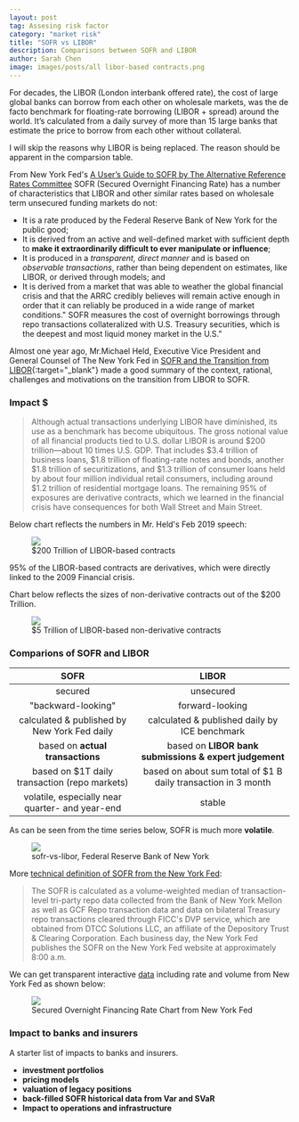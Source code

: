 ```yaml
---
layout: post
tag: Assesing risk factor
category: "market risk"
title: "SOFR vs LIBOR"
description: Comparisons between SOFR and LIBOR
author: Sarah Chen
image: images/posts/all libor-based contracts.png
---
```


For decades, the LIBOR (London interbank offered rate), the cost of large global banks can borrow from each other on wholesale markets, was the de facto benchmark for floating-rate borrowing (LIBOR + spread) around the world.  It’s calculated from a daily survey of more than 15 large banks that estimate the price to borrow from each other without collateral.

I will skip the reasons why LIBOR is being replaced. The reason should be apparent in the comparsion table.  

From New York Fed's [A User’s Guide to SOFR by The Alternative Reference Rates Committee](https://www.newyorkfed.org/medialibrary/Microsites/arrc/files/2019/Users_Guide_to_SOFR.pdf)
SOFR (Secured Overnight Financing Rate) has a number of characteristics that LIBOR and other similar rates based on wholesale term unsecured funding markets do not:   
- It is a rate produced by the Federal Reserve Bank of New York for the public good;  
- It is derived from an active and well-defined market with sufficient depth to **make it extraordinarily difficult to ever manipulate or influence**;  
- It is produced in a *transparent, direct manner* and is based on *observable transactions*, rather than being dependent on estimates, like LIBOR, or derived through models; and   
- It is derived from a market that was able to weather the global financial crisis and that the ARRC credibly believes will remain active enough in order that it can reliably be produced in a wide range of market conditions."
SOFR measures the cost of overnight borrowings through repo transactions collateralized with U.S. Treasury securities, which is the deepest and most liquid money market in the U.S."

Almost one year ago, Mr.Michael Held, Executive Vice President and General Counsel of The New York Fed in [SOFR and the Transition from LIBOR](https://www.newyorkfed.org/newsevents/speeches/2019/hel190226){:target="_blank"} made a good summary of the context, rational, challenges and motivations on the transition from LIBOR to SOFR. 

### Impact $

> Although actual transactions underlying LIBOR have diminished, its use as a benchmark has become ubiquitous.  The gross notional value of all financial products tied to U.S. dollar LIBOR is around $200 trillion—about 10 times U.S. GDP.  That includes $3.4 trillion of business loans, $1.8 trillion of floating-rate notes and bonds, another $1.8 trillion of securitizations, and $1.3 trillion of consumer loans held by about four million individual retail consumers, including around $1.2 trillion of residential mortgage loans.  The remaining 95% of exposures are derivative contracts, which we learned in the financial crisis have consequences for both Wall Street and Main Street.  

Below chart reflects the numbers in Mr. Held's Feb 2019 speech:
<figure>
  <img src="{{ "/images/posts/all libor-based contracts.png" | relative_url }}">
  <figcaption>$200 Trillion of LIBOR-based contracts </figcaption>
</figure>

95% of the LIBOR-based contracts are derivatives, which were directly linked to the 2009 Financial crisis.

Chart below reflects the sizes of non-derivative contracts out of the $200 Trillion. 
<figure>
  <img src="{{ "/images/posts/libor-based non-derivative contracts.png" | relative_url }}">
  <figcaption>$5 Trillion of LIBOR-based non-derivative contracts </figcaption>
</figure>

### Comparions of SOFR and LIBOR

| SOFR                |    LIBOR          |
|:-------------------:|:-----------------:|
| secured	 | unsecured    |
| "backward-looking"| forward-looking    |
| calculated & published by New York Fed daily | calculated & published daily by ICE benchmark    |
| based on **actual transactions** | based on **LIBOR bank submissions & expert judgement**    |
| based on $1T daily transaction (repo markets)| based on about sum total of $1 B daily transaction in 3 month  |
|volatile, especially near quarter- and year-end| stable|

As can be seen from the time series below, SOFR is much more **volatile**.   
<figure>
  <img src="{{ "/images/posts/sofr-vs-libor.png" | relative_url }}">
  <figcaption>sofr-vs-libor, Federal Reserve Bank of New York</figcaption>
</figure>

More [technical definition of SOFR from the New York Fed](https://apps.newyorkfed.org/markets/autorates/SOFR):
> The SOFR is calculated as a volume-weighted median of transaction-level tri-party repo data collected from the Bank of New York Mellon as well as GCF Repo transaction data and data on bilateral Treasury repo transactions cleared through FICC's DVP service, which are obtained from DTCC Solutions LLC, an affiliate of the Depository Trust & Clearing Corporation. Each business day, the New York Fed publishes the SOFR on the New York Fed website at approximately 8:00 a.m.

We can get transparent interactive [data](https://apps.newyorkfed.org/markets/autorates/SOFR) including rate and volume from New York Fed as shown below:
<figure>
  <img src="{{ "/images/posts/sofr.PNG" | relative_url }}">
  <figcaption>Secured Overnight Financing Rate Chart from New York Fed</figcaption>
</figure>

### Impact to banks and insurers

A starter list of impacts to banks and insurers.
* **investment portfolios**
* **pricing models**
* **valuation of legacy positions** 
* **back-filled SOFR historical data from Var and SVaR** 
* **Impact to operations and infrastructure**
